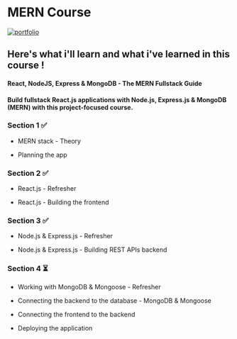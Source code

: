 # MERN Course

[![portfolio](https://img.shields.io/badge/link_to_the_course-BE32F5?style=for-the-badge&logo=logoColor=white)](https://www.udemy.com/share/102fVS3@mKYgeebOMyUnFwzaqxN-66yBbiiNZjlp7BMFJl-B2F4IM58vOONUMXzt5-nzg41W7Q==/)

## Here's what i'll learn and what i've learned in this course !

#### React, NodeJS, Express & MongoDB - The MERN Fullstack Guide
#### Build fullstack React.js applications with Node.js, Express.js & MongoDB (MERN) with this project-focused course.

### Section 1 ✅

- MERN stack - Theory

- Planning the app

### Section 2 ✅

- React.js - Refresher

- React.js - Building the frontend

### Section 3 ✅

- Node.js & Express.js - Refresher

- Node.js & Express.js - Building REST APIs backend

### Section 4 ⏳

- Working with MongoDB & Mongoose - Refresher

- Connecting the backend to the database - MongoDB & Mongoose

- Connecting the frontend to the backend

- Deploying the application
